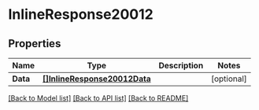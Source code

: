 # InlineResponse20012

## Properties

Name | Type | Description | Notes
------------ | ------------- | ------------- | -------------
**Data** | [**[]InlineResponse20012Data**](inline_response_200_12_data.md) |  | [optional] 

[[Back to Model list]](../README.md#documentation-for-models) [[Back to API list]](../README.md#documentation-for-api-endpoints) [[Back to README]](../README.md)



